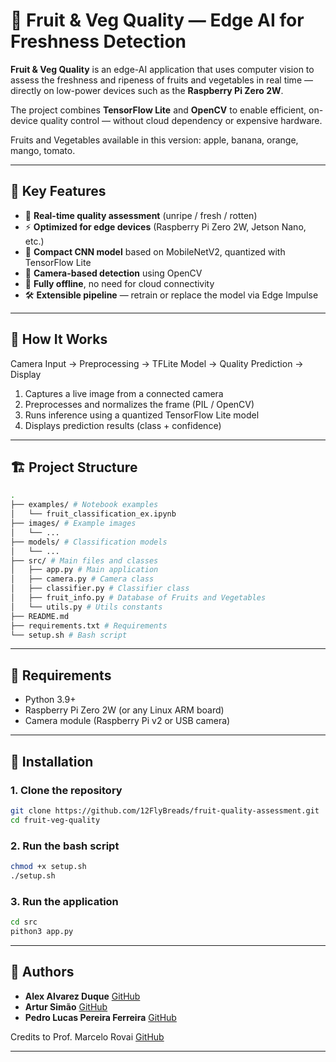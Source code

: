 # 🍏 Fruit & Veg Quality — Edge AI for Freshness Detection

**Fruit & Veg Quality** is an edge-AI application that uses computer vision to assess the freshness and ripeness of fruits and vegetables in real time — directly on low-power devices such as the **Raspberry Pi Zero 2W**.

The project combines **TensorFlow Lite** and **OpenCV** to enable efficient, on-device quality control — without cloud dependency or expensive hardware.

Fruits and Vegetables available in this version: apple, banana, orange, mango, tomato.

---

## 🚀 Key Features
- 🍎 **Real-time quality assessment** (unripe / fresh / rotten)  
- ⚡ **Optimized for edge devices** (Raspberry Pi Zero 2W, Jetson Nano, etc.)  
- 🧠 **Compact CNN model** based on MobileNetV2, quantized with TensorFlow Lite  
- 🎥 **Camera-based detection** using OpenCV  
- 🧰 **Fully offline**, no need for cloud connectivity  
- 🛠️ **Extensible pipeline** — retrain or replace the model via Edge Impulse  

---

## 🧠 How It Works

Camera Input → Preprocessing → TFLite Model → Quality Prediction → Display

1. Captures a live image from a connected camera  
2. Preprocesses and normalizes the frame (PIL / OpenCV)  
3. Runs inference using a quantized TensorFlow Lite model  
4. Displays prediction results (class + confidence)   

---

## 🏗️ Project Structure

```bash
.
├── examples/ # Notebook examples
│   └── fruit_classification_ex.ipynb
├── images/ # Example images
│   └── ...
├── models/ # Classification models
│   └── ...
├── src/ # Main files and classes
│   ├── app.py # Main application
│   ├── camera.py # Camera class
│   ├── classifier.py # Classifier class
│   ├── fruit_info.py # Database of Fruits and Vegetables
│   └── utils.py # Utils constants
├── README.md
├── requirements.txt # Requirements
└── setup.sh # Bash script

```

---

## 🧰 Requirements

- Python 3.9+
- Raspberry Pi Zero 2W (or any Linux ARM board)
- Camera module (Raspberry Pi v2 or USB camera)

---

## 🧩 Installation

### 1. Clone the repository
```bash
git clone https://github.com/12FlyBreads/fruit-quality-assessment.git
cd fruit-veg-quality
```
### 2. Run the bash script
```bash
chmod +x setup.sh
./setup.sh
```
### 3. Run the application
```bash
cd src
pithon3 app.py
```

---

## 👥 Authors

- **Alex Alvarez Duque**
  [GitHub](https://github.com/Alexduque14)
- **Artur Simão**
  [GitHub](https://github.com/12FlyBreads)
- **Pedro Lucas Pereira Ferreira**
  [GitHub](https://github.com/pedrolucas-pf)

Credits to Prof. Marcelo Rovai
  [GitHub](https://github.com/Mjrovai)

---
